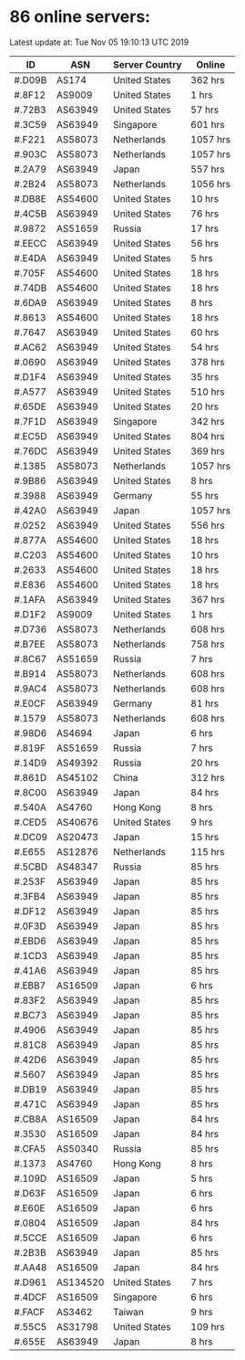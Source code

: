 # 86 online servers:

Latest update at: Tue Nov 05 19:10:13 UTC 2019

| ID | ASN | Server Country | Online |
| -- | --- | -------------- | ------ |
| #.D09B | AS174 | United States | 362 hrs |
| #.8F12 | AS9009 | United States | 1 hrs |
| #.72B3 | AS63949 | United States | 57 hrs |
| #.3C59 | AS63949 | Singapore | 601 hrs |
| #.F221 | AS58073 | Netherlands | 1057 hrs |
| #.903C | AS58073 | Netherlands | 1057 hrs |
| #.2A79 | AS63949 | Japan | 557 hrs |
| #.2B24 | AS58073 | Netherlands | 1056 hrs |
| #.DB8E | AS54600 | United States | 10 hrs |
| #.4C5B | AS63949 | United States | 76 hrs |
| #.9872 | AS51659 | Russia | 17 hrs |
| #.EECC | AS63949 | United States | 56 hrs |
| #.E4DA | AS63949 | United States | 5 hrs |
| #.705F | AS54600 | United States | 18 hrs |
| #.74DB | AS54600 | United States | 18 hrs |
| #.6DA9 | AS63949 | United States | 8 hrs |
| #.8613 | AS54600 | United States | 18 hrs |
| #.7647 | AS63949 | United States | 60 hrs |
| #.AC62 | AS63949 | United States | 54 hrs |
| #.0690 | AS63949 | United States | 378 hrs |
| #.D1F4 | AS63949 | United States | 35 hrs |
| #.A577 | AS63949 | United States | 510 hrs |
| #.65DE | AS63949 | United States | 20 hrs |
| #.7F1D | AS63949 | Singapore | 342 hrs |
| #.EC5D | AS63949 | United States | 804 hrs |
| #.76DC | AS63949 | United States | 369 hrs |
| #.1385 | AS58073 | Netherlands | 1057 hrs |
| #.9B86 | AS63949 | United States | 8 hrs |
| #.3988 | AS63949 | Germany | 55 hrs |
| #.42A0 | AS63949 | Japan | 1057 hrs |
| #.0252 | AS63949 | United States | 556 hrs |
| #.877A | AS54600 | United States | 18 hrs |
| #.C203 | AS54600 | United States | 10 hrs |
| #.2633 | AS54600 | United States | 18 hrs |
| #.E836 | AS54600 | United States | 18 hrs |
| #.1AFA | AS63949 | United States | 367 hrs |
| #.D1F2 | AS9009 | United States | 1 hrs |
| #.D736 | AS58073 | Netherlands | 608 hrs |
| #.B7EE | AS58073 | Netherlands | 758 hrs |
| #.8C67 | AS51659 | Russia | 7 hrs |
| #.B914 | AS58073 | Netherlands | 608 hrs |
| #.9AC4 | AS58073 | Netherlands | 608 hrs |
| #.E0CF | AS63949 | Germany | 81 hrs |
| #.1579 | AS58073 | Netherlands | 608 hrs |
| #.98D6 | AS4694 | Japan | 6 hrs |
| #.819F | AS51659 | Russia | 7 hrs |
| #.14D9 | AS49392 | Russia | 20 hrs |
| #.861D | AS45102 | China | 312 hrs |
| #.8C00 | AS63949 | Japan | 84 hrs |
| #.540A | AS4760 | Hong Kong | 8 hrs |
| #.CED5 | AS40676 | United States | 9 hrs |
| #.DC09 | AS20473 | Japan | 15 hrs |
| #.E655 | AS12876 | Netherlands | 115 hrs |
| #.5CBD | AS48347 | Russia | 85 hrs |
| #.253F | AS63949 | Japan | 85 hrs |
| #.3FB4 | AS63949 | Japan | 85 hrs |
| #.DF12 | AS63949 | Japan | 85 hrs |
| #.0F3D | AS63949 | Japan | 85 hrs |
| #.EBD6 | AS63949 | Japan | 85 hrs |
| #.1CD3 | AS63949 | Japan | 85 hrs |
| #.41A6 | AS63949 | Japan | 85 hrs |
| #.EBB7 | AS16509 | Japan | 6 hrs |
| #.83F2 | AS63949 | Japan | 85 hrs |
| #.BC73 | AS63949 | Japan | 85 hrs |
| #.4906 | AS63949 | Japan | 85 hrs |
| #.81C8 | AS63949 | Japan | 85 hrs |
| #.42D6 | AS63949 | Japan | 85 hrs |
| #.5607 | AS63949 | Japan | 85 hrs |
| #.DB19 | AS63949 | Japan | 85 hrs |
| #.471C | AS63949 | Japan | 85 hrs |
| #.CB8A | AS16509 | Japan | 84 hrs |
| #.3530 | AS16509 | Japan | 84 hrs |
| #.CFA5 | AS50340 | Russia | 85 hrs |
| #.1373 | AS4760 | Hong Kong | 8 hrs |
| #.109D | AS16509 | Japan | 5 hrs |
| #.D63F | AS16509 | Japan | 6 hrs |
| #.E60E | AS16509 | Japan | 6 hrs |
| #.0804 | AS16509 | Japan | 84 hrs |
| #.5CCE | AS16509 | Japan | 6 hrs |
| #.2B3B | AS63949 | Japan | 85 hrs |
| #.AA48 | AS16509 | Japan | 84 hrs |
| #.D961 | AS134520 | United States | 7 hrs |
| #.4DCF | AS16509 | Singapore | 6 hrs |
| #.FACF | AS3462 | Taiwan | 9 hrs |
| #.55C5 | AS31798 | United States | 109 hrs |
| #.655E | AS63949 | Japan | 8 hrs |

